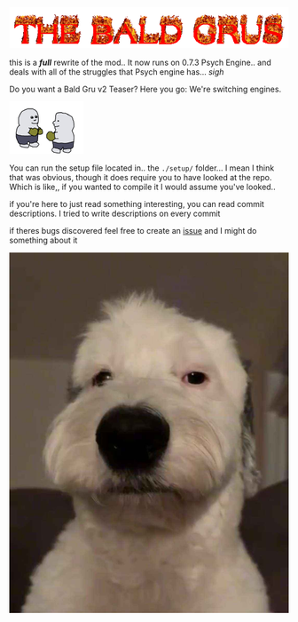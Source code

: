 ![YEAH](./art/LOGO.gif)

this is a __*full*__ rewrite of the mod.. It now runs on 0.7.3 Psych Engine.. and deals with all of the struggles that Psych engine has... *sigh*

Do you want a Bald Gru v2 Teaser? Here you go: We're switching engines.

![woah](./art/love.gif)

You can run the setup file located in.. the `./setup/` folder... I mean I think that was obvious, though it does require you to have looked at the repo. Which is like,, if you wanted to compile it I would assume you've looked..

if you're here to just read something interesting, you can read commit descriptions. I tried to write descriptions on every commit

if theres bugs discovered feel free to create an [issue](https://github.com/aflacc/baldgru-rewrite/issues) and I might do something about it

![dog](./art/dog.jpg)